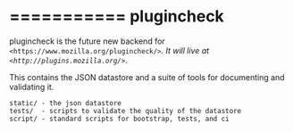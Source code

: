 ===========
plugincheck
===========

plugincheck is the future new backend for `<https://www.mozilla.org/plugincheck/>`_.
It will live at `<http://plugins.mozilla.org/>`_.

This contains the JSON datastore and a suite of tools for documenting and validating it.

```
static/ - the json datastore
tests/  - scripts to validate the quality of the datastore
script/ - standard scripts for bootstrap, tests, and ci
```
